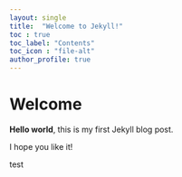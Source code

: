 ```yaml
---
layout: single
title:  "Welcome to Jekyll!"
toc : true
toc_label: "Contents"
toc_icon : "file-alt"
author_profile: true
---
```


# Welcome

**Hello world**, this is my first Jekyll blog post.

I hope you like it!

test